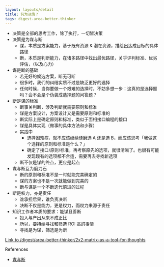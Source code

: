 ```yaml
---
layout: layouts/detail
title: 何为决策？
tags: digest-area-better-thinker
---
```

- 决策是全部的思考工作，除了执行，一切皆决策
- 决策是为谋与断
  - 谋，本质是方案能力，基于既有资源 & 潜在资源，描绘出达成目标的具体路径
  - 断，本质是判断能力，在诸多路径中找出最优路径，关乎评判标准、优劣评估，（以及心力）
- 谋是断的基础
  - 若无好的候选方案，断无可断
  - 很多时，我们的纠结实质不过是缺乏更好的选择
  - 任何时候，当你要做一个艰难的选择时，不妨多想一步：这真的是选择题吗？会不会是个伪装成选择题的问答题？
- 断是谋的标准
  - 断事关判断，涉及判断就需要原则和标准
  - 谋是方案设计，方案设计又是需要原则和标准的
  - 断实际上是确定原则和标准，类似于面相接口编程的接口
  - 谋是具体实现（做事的具体方法和步骤）
  - 实践中
    - 选择困难症，就不应该继续琢磨选 A 还是选 B，而应该思考「我做这个选择的原则和标准是什么？」
    - 确定了接口/原则/标准，再考察原先的选项，就很清晰了。也很有可能发现现有的选项都不合适，需要再去寻找新选项
  - 断不仅是谋的终点，更应是起点
- 谋与断互为磨刀石
  - 断的原则和标准不是一时就能完美确定的
  - 谋的方案也不是一次就能做到完美的
  - 断与谋是一个不断迭代前进的过程
- 断是权力，亦是责任
  - 谁承担后果，谁负责决断
  - 决断不仅是能力，更是权力，而权力来源于责任
- 知识工作者本质的要求：能谋且善断
  - 投入与产出从来不成正比
  - 所以，要持续寻找和筛选 ROI 高的事情
  - 寻找是为谋，筛选是为断

<a href="/digest/area-better-thinker/2x2-matrix-as-a-tool-for-thoughts" data-note-url="/digest/area-better-thinker/2x2-matrix-as-a-tool-for-thoughts">Link to /digest/area-better-thinker/2x2-matrix-as-a-tool-for-thoughts</a>

References
- <a href="https://mp.weixin.qq.com/s/hRWKVtq8XmgeLEOfm-BCDA" target="_blank">谋与断</a>